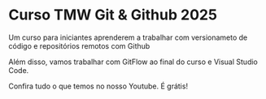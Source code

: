 # Curso TMW Git & Github 2025

Um curso para iniciantes aprenderem a trabalhar com versionameto de código e repositórios remotos com Github

Além disso, vamos trabalhar com GitFlow ao final do curso e Visual Studio Code.

Confira tudo o que temos no nosso Youtube. É grátis!
